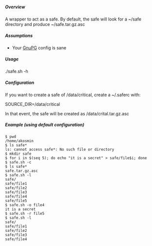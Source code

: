 ##### Overview

A wrapper to act as a safe. By default, the safe will look for a ~/safe
directory and produce ~/safe.tar.gz.asc

##### Assumptions

* Your [GnuPG](http://gnupg.org) config is sane

##### Usage

  ./safe.sh -h

##### Configuration

If you want to create a safe of /data/critical, create a ~/.saferc with:

  SOURCE_DIR=/data/critical

In that event, the safe will be created as /data/crital.tar.gz.asc

##### Example (using default configuration)

    $ pwd
    /home/akosmin
    $ ls safe*
    ls: cannot access safe*: No such file or directory
    $ mkdir safe
    $ for i in $(seq 5); do echo "it is a secret" > safe/file$i; done
    $ safe.sh -c
    $ ls safe*
    safe.tar.gz.asc
    $ safe.sh -l
    safe/
    safe/file1
    safe/file2
    safe/file3
    safe/file4
    safe/file5
    $ safe.sh -o file4
    it is a secret
    $ safe.sh -r file5
    $ safe.sh -l
    safe/
    safe/file1
    safe/file2
    safe/file3
    safe/file4
